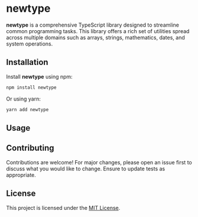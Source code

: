 # newtype

**newtype** is a comprehensive TypeScript library designed to streamline common programming tasks. This library offers a rich set of utilities spread across multiple domains such as arrays, strings, mathematics, dates, and system operations.

## Installation

Install **newtype** using npm:

```bash
npm install newtype
```

Or using yarn:

```bash
yarn add newtype
```

## Usage

## Contributing

Contributions are welcome! For major changes, please open an issue first to discuss what you would like to change. Ensure to update tests as appropriate.

## License

This project is licensed under the [MIT License](LICENSE).
